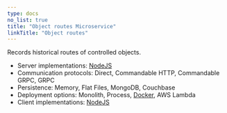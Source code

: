 ```yaml
---
type: docs
no_list: true
title: "Object routes Microservice"
linkTitle: "Object routes" 
---
```


Records historical routes of controlled objects.

- Server implementations: [NodeJS](https://github.com/pip-services-iot/pip-services-routes-node)
- Communication protocols: Direct, Commandable HTTP, Commandable GRPC, GRPC
- Persistence: Memory, Flat Files, MongoDB, Couchbase
- Deployment options: Monolith, Process, [Docker](https://hub.docker.com/u/pipdevs), AWS Lambda
- Client implementations: [NodeJS](https://github.com/pip-services-iot/pip-clients-routes-node)